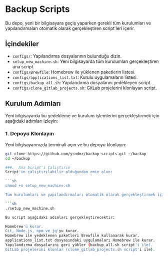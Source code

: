 # Backup Scripts

Bu depo, yeni bir bilgisayara geçiş yaparken gerekli tüm kurulumları ve yapılandırmaları otomatik olarak gerçekleştiren script'leri içerir.

## İçindekiler

- `configs/`: Yapılandırma dosyalarının bulunduğu dizin.
- `setup_new_machine.sh`: Yeni bilgisayarda tüm kurulumları gerçekleştiren ana script.
- `configs/Brewfile`: Homebrew ile yüklenen paketlerin listesi.
- `configs/applications_list.txt`: Kurulu uygulamaların listesi.
- `configs/backup_all.sh`: Yapılandırma dosyalarını yedekleyen script.
- `configs/clone_gitlab_projects.sh`: GitLab projelerini klonlayan script.

## Kurulum Adımları

Yeni bilgisayarda bu yedekleme ve kurulum işlemlerini gerçekleştirmek için aşağıdaki adımları izleyin:

### 1. Depoyu Klonlayın

Yeni bilgisayarınızda terminali açın ve bu depoyu klonlayın:

```sh
git clone https://github.com/ysndmr/backup-scripts.git ~/backup
cd ~/backup

###.  Ana Script'i Çalıştırın
Script'in çalıştırılabilir olduğundan emin olun:

```sh
chmod +x setup_new_machine.sh

Tüm kurulumları ve yapılandırmaları otomatik olarak gerçekleştirmek için setup_new_machine.sh script'ini çalıştırın:

```sh
./setup_new_machine.sh

Bu script aşağıdaki adımları gerçekleştirecektir:

Homebrew'ü kurar.
Git, Node.js, npm ve jq'yu kurar.
Homebrew ile yedeklenen paketleri Brewfile kullanarak kurar.
applications_list.txt dosyasındaki uygulamaları Homebrew ile kurar.
Yapılandırma dosyalarını geri yükler (backup_all.sh script'i ile).
GitLab projelerini klonlar (clone_gitlab_projects.sh script'i ile).
